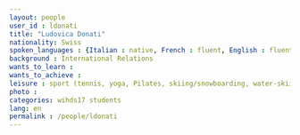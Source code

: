 ```yaml
---
layout: people
user_id : ldonati
title: "Ludovica Donati"
nationality: Swiss
spoken_languages : {Italian : native, French : fluent, English : fluent, Spanish : fluent, German : good, Chinese : beginner}
background : International Relations
wants_to_learn :
wants_to_achieve :
leisure : sport (tennis, yoga, Pilates, skiing/snowboarding, water-skiing, hiking, scuba diving)
photo :
categories: wihds17 students
lang: en
permalink : /people/ldonati
---
```


